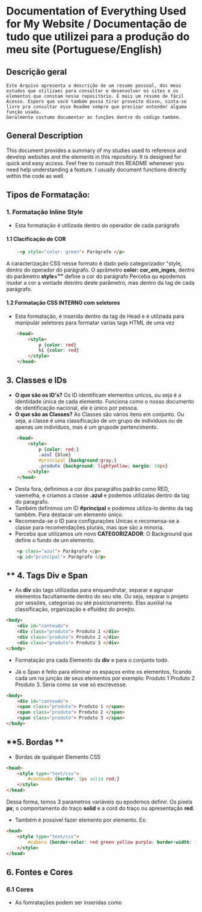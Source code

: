 
# Documentation of Everything Used for My Website / Documentação de tudo que utilizei para a produção do meu site (Portuguese/English)

## Descrição geral
    Este Arquivo apresenta a descrição de um resumo pessoal, dos meus estudos que utilizaei para consultar e desenvolver os sites e os elementos que constam nesse repositório. É mais um resumo de fácil Acesso. Espero que você também possa tirar proveito disso, sinta-se livre pra consultar esse Readme sempre que precisar entender alguma função usada. 
    Geralmente costumo documentar as funções dentro do código também.

## General Description
This document provides a summary of my studies used to reference and develop websites and the elements in this repository. It is designed for quick and easy access. Feel free to consult this README whenever you need help understanding a feature. I usually document functions directly within the code as well.

## **Tipos de Formatação:**

### **1. Formatação Inline Style**
- Esta formatação é utilizada dentro do operador de cada parágrafo
#### **1.1 Clacificação de COR**
```html
    -<p style="color: green"> Parágrafo </p> 
```
A caracterização CSS nesse formato é dado pelo categorizador "style, dentro do operador do parágrafo.
O aprâmetro **color: cor_em_inges**, dentro do parâmetro **style=""** define a cor do parágrafo
Perceba qu epodemos mudar a cor a vontade desntro deste parâmetro, mas dentro da tag de cada parágrafo.

#### **1.2 Formatação CSS INTERNO com seletores**
- Esta formatação, é inserida dentro da tag de Head e é utilziada para manipular seletores para formatar varias tags HTML de uma vez
```html
    <head>
        <style>
            p {color: red} 
            h1 {color: red} 
        </style>
    </head>
```

## **3. Classes e IDs**
- **O que são os ID's?** Os ID identificam elementos unicos, ou seja é a identidade única de cada elemento. Funciona como o nosso documento de identificação nacional, ele é único por pessoa.
- **O que são as Classes?** As Classes são vários itens em conjunto. Ou seja, a classe é uma classificação de um grupo de individuos ou de apenas um indivíduos, mas é um grupode pertencimento.
```html 
    <head>
        <style>
            p {color: red;} 
            .azul {blue}
            #principal {background:gray;}
            .produto {background: lightyellow; margin: 10px}
        </style>
    </head>
```
- Desta fora, definimos a cor dos paragráfos padrão como RED, vaemelha, e criamos a classe **.azul** e podemos utilizalas dentro da tag do paragrafo. 
- Também definimos um ID **#principal** e podemos utiliza-lo dentro da tag também. Para destacar um elemento único.
- Recomenda-se o ID para configurações Únicas e recomensa-se a classe para recomendações plurais, mas que são a minoria.
- Perceba que utilizamos um novo **CATEGORIZADOR**: O Background que define o fundo de um elemento.
```html
    <p class="azul"> Parágrafo </p>
    <p id="principal"> Parágrafo </p>
```
## ** 4. Tags Div e Span
- As **div** são tags utilizadas para enquandrutar, separar e agrupar elementos facultamente dentro do seu site. Ou seja, separar o projeto por sessões, categorias ou até posicionamento. Elas auxilial na classificação, organização e efluidez do proejto.

```html
<body>
    <div id="conteudo">
	<div class="produto"> Produto 1 </div>
	<div class="produto"> Produto 2 </div>
	<div class="produto"> Produto 3 </div>
</body>
```
- Formatação pra cada Elemento da **div** e para o conjunto todo.

- Já o Span é feito para eliminar os espaços entre os elementos, ficando cada um na junção de seus elementos por exemplo: Produto 1 Produto 2 Produto 3. Seria como se voe só escrevesse.
```html
<body>
    <div id="conteudo">
	<span class="produto"> Produto 1 </span>
	<span class="produto"> Produto 2 </span>
	<span class="produto"> Produto 3 </span>
</body>
```

## **5. Bordas **
- Bordas de qualquer Elemento CSS
```html
<head>
	<style type="text/css">
		#conteudo {border: 3px solid red;}
	</style>
</head>
```
Dessa forma, temos 3 parametros variáveis qu epodemos definir. Os pixels **px**; o comportamento do traço **solid** e a cord do traço ou apresentação **red**.
- Também é possível fazer elemento por elemento. Ex:
```html
<head>
	<style type="text/css">
		#cabeca {border-color: red green yellow purple; border-width: 15px 10px 20px 10px; border-style:solid dotted dashed double;	}
	</style>
</head>
```

## **6. Fontes e Cores**
### **6.1 Cores**
- As fomratações podem ser inseridas como <style> na <head>, assim como visto acima.
- As cores podem utilizar as padrões como "red", "blue" etc, ou podemos disponibilizar o código # da cor. Peado numa tabela qualquer na internet. 
- Recomendação de site: https://htmlcolorcodes.com/
- Inserir Cor: <tag color: cor;> </tag>
```html 
    <head>
       <style type="text/css"> 
		.formato { color: #DA70D6;font-size: 30px; }
	</style>
    </head>
```
#### **6.2 Fontes**
- Inseridas dentro ed uma formatação ou dentro de uma <tag>. Geralmente acompanhado em uma Classe ou ID. Assim como as cores.
```html
<head>
    <style type="text/css"> 
		.formato { color: #DA70D6; font-family: "Palatino Linotype", Palatino, "Times New Roman", Times, serif; font-size: 35px;}
	</style>
</head>
```

### **6.3 Textos e Tamanhos**

- Medidas de tamanho mais comuns:
    - px (fixo)
    - % (relativo à tela)
    - em (Rrelativa de acordo com o container pai. Deixa tudo de acordo com uma proporção correta.)

```html
    <style type="text/css">
			div {font-size: 30px;}
			.texto {font-size: 2em;}
	</style>
```
Assim, tudo que ficar dentro dos containers **div**, da classe .texto, ficara com o dobro de tamanho, por exemplo.

### **6.4 Textos e ESTILOS**
- Interessante inserir os estilos dentro de um style
- Posso acumular todas dentro do comando ***font***
- Podemos fazer separadamente

```html
<head>
	<style type="text/css">
		body {font-size: 40px; font-family: "Times New Roman", Times, serif;}
		.negrito {font-weight: 900;}
		.italico {font-style: italic;}
		.formatacao {text-decoration: line-through;}
		.tudo {font: 50px; color: green; text-decoration: line-through; font-family: "Times New Roman",sans-serif; font-weight: bolder;}
	</style>
</head>
<body>
	<p class="negrito"> Um texto de teste AQUI.</p>
	<p class="italico"> Um texto de teste AQUI.</p>
	<p class="formatacao"> Um texto de teste AQUI.</p>
	<p class="tudo"> Um texto de teste AQUI.</p>
	<p> Um texto de teste AQUI.</p>
</body>
```
### **7. Imagem e Cor de Fundo**
- Função geral de cor de fundo: ***bacground-color: codigo da cor***
- Funções de ***background*** manipulam o fundo
- ***background-image: url('texto')*** imput uma imagem de fundo.
- ***background-atachment***:  define o comportamento da imagem (scroll; fixed)
```html
<head>
	<style type="text/css">
		.fundo {background: yellow scroll center no-repeat url('imagens/yoshi.png');}
		.yoshi {background-image: url('imagens/yoshi.png'); background-repeat: repeat-x; background-attachment: fixed; background-position: center; background-color: lightyellow;}
	</style>
</head>
<body class="fundo"></body>
```

## **7. Formatação CSS Exterson**
- Basicamente, para padroinizar e centralziar as configurações de estilo de seu projeto, voce pode salvar uma aba externa, ou seja, um arquivo estilizado .css por fora e referencialo em suas páginas sempre que quiser usar os estilos dele. Assim, voce pode alterar as configurações dele somente, pr amudar tudo de uma vez.
- **Passo 1: Faça o arquivo estilziado e salve com a extenção ***.css***
- **Passo 2: Referêncie a página do arquivo na sua página de trabalho**
*Como possso referencialo?*
```html
<head>
	<link rel="stylesheet" type="text/css" href="estilo.css">
</head>
```
O link no href deve conter as subpastas, se houver.


# ENGLISH
## **Formatting Types:**

### **1. Inline Style Formatting**
- This formatting is applied directly inside the tag of each paragraph.
#### **1.1 Color Classification**
```html
<p style="color: green"> Paragraph </p>
```
CSS styling in this format is defined by the "style" attribute inside the paragraph tag. The parameter **color: color_in_English**, inside the **style=""** attribute, sets the color of the paragraph. You can change the color freely within this parameter, but it applies only to that specific paragraph tag.

### **1.2 Internal CSS with Selectors**
- This formatting is inserted into the `<head>` tag and is used to manipulate selectors for formatting multiple HTML tags at once.
```html
<head>
    <style>
        p {color: red;} 
        h1 {color: blue;} 
    </style>
</head>
```

## **2. Classes and IDs**
- **What are IDs?** IDs identify unique elements, much like a unique identification number.
- **What are Classes?** Classes group elements together for collective styling.
```html
<head>
    <style>
        p {color: red;} 
        .blue {color: blue;}
        #main {background: gray;}
        .product {background: lightyellow; margin: 10px;}
    </style>
</head>
```
IDs are used for unique styling, while Classes are used for grouping similar elements. Use `#` for IDs and `.` for Classes.

## **3. Div and Span Tags**
- **Div** tags are used for grouping and separating sections of content.
```html
<body>
    <div id="content">
        <div class="product"> Product 1 </div>
        <div class="product"> Product 2 </div>
        <div class="product"> Product 3 </div>
    </div>
</body>
```
- **Span** tags are used for inline grouping.
```html
<body>
    <span class="product"> Product 1 </span>
    <span class="product"> Product 2 </span>
    <span class="product"> Product 3 </span>
</body>
```

## **4. Borders**
- Borders can be applied to any CSS element.
```html
<head>
    <style>
        #content {border: 3px solid red;}
    </style>
</head>
```
You can customize border width, style, and color using properties like `border-width`, `border-style`, and `border-color`.

## **5. Fonts and Colors**
### **5.1 Colors**
- Colors can be specified as names (e.g., "red", "blue") or as hexadecimal codes.
- Example:
```html
<head>
    <style>
        .styled {color: #DA70D6; font-size: 30px;}
    </style>
</head>
```

### **5.2 Fonts**
- Fonts are defined using the `font-family` property.
```html
<head>
    <style>
        .styled {font-family: "Palatino Linotype", Palatino, "Times New Roman", serif; font-size: 35px;}
    </style>
</head>
```

## **6. Backgrounds**
- Backgrounds can be styled using `background-color` or `background-image`.
```html
<head>
    <style>
        .background {
            background: yellow scroll center no-repeat url('images/example.png');
        }
    </style>
</head>
<body class="background"></body>
```

## **7. External CSS**
- Save styles in a `.css` file and link it to your HTML document:
```html
<head>
    <link rel="stylesheet" type="text/css" href="styles.css">
</head>
```
This allows centralized style management for your project.

Thanks For reading :D

